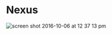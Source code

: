 # Nexus

![screen shot 2016-10-06 at 12 37 13 pm](https://cloud.githubusercontent.com/assets/11032490/19167691/b09926e6-8bc1-11e6-87e5-6d75ebf31405.png)
